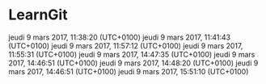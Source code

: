 # LearnGit
jeudi 9 mars 2017, 11:38:20 (UTC+0100)
jeudi 9 mars 2017, 11:41:43 (UTC+0100)
jeudi 9 mars 2017, 11:57:12 (UTC+0100)
jeudi 9 mars 2017, 11:55:31 (UTC+0100)
jeudi 9 mars 2017, 14:47:35 (UTC+0100)
jeudi 9 mars 2017, 14:46:51 (UTC+0100)
jeudi 9 mars 2017, 14:48:20 (UTC+0100)
jeudi 9 mars 2017, 14:46:51 (UTC+0100)
jeudi 9 mars 2017, 15:51:10 (UTC+0100)
